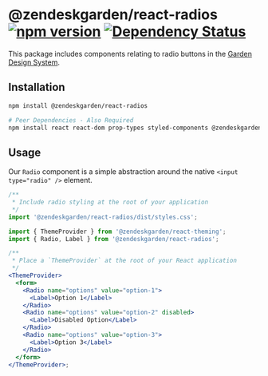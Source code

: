 # @zendeskgarden/react-radios [![npm version](https://img.shields.io/npm/v/@zendeskgarden/react-radios.svg?style=flat-square)](https://www.npmjs.com/package/@zendeskgarden/react-radios) [![Dependency Status](https://img.shields.io/david/zendeskgarden/react-components.svg?path=packages/radios&style=flat-square)](https://david-dm.org/zendeskgarden/react-components?path=packages/radios) <!-- markdownlint-disable -->

<!-- markdownlint-enable -->

This package includes components relating to radio buttons in the
[Garden Design System](https://zendeskgarden.github.io/).

## Installation

```sh
npm install @zendeskgarden/react-radios

# Peer Dependencies - Also Required
npm install react react-dom prop-types styled-components @zendeskgarden/react-theming
```

## Usage

Our `Radio` component is a simple abstraction around the
native `<input type="radio" />` element.

```jsx static
/**
 * Include radio styling at the root of your application
 */
import '@zendeskgarden/react-radios/dist/styles.css';

import { ThemeProvider } from '@zendeskgarden/react-theming';
import { Radio, Label } from '@zendeskgarden/react-radios';

/**
 * Place a `ThemeProvider` at the root of your React application
 */
<ThemeProvider>
  <form>
    <Radio name="options" value="option-1">
      <Label>Option 1</Label>
    </Radio>
    <Radio name="options" value="option-2" disabled>
      <Label>Disabled Option</Label>
    </Radio>
    <Radio name="options" value="option-3">
      <Label>Option 3</Label>
    </Radio>
  </form>
</ThemeProvider>;
```
